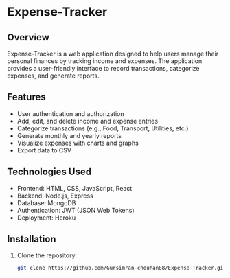 # Expense-Tracker

## Overview

Expense-Tracker is a web application designed to help users manage their personal finances by tracking income and expenses. The application provides a user-friendly interface to record transactions, categorize expenses, and generate reports.

## Features

- User authentication and authorization
- Add, edit, and delete income and expense entries
- Categorize transactions (e.g., Food, Transport, Utilities, etc.)
- Generate monthly and yearly reports
- Visualize expenses with charts and graphs
- Export data to CSV

## Technologies Used

- Frontend: HTML, CSS, JavaScript, React
- Backend: Node.js, Express
- Database: MongoDB
- Authentication: JWT (JSON Web Tokens)
- Deployment: Heroku

## Installation

1. Clone the repository:
   ```bash
   git clone https://github.com/Gursimran-chouhan88/Expense-Tracker.git
   ```
